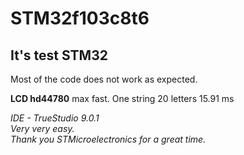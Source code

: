 <h1>STM32f103c8t6</h1>
<h2>It's test STM32</h2>
Most of the code does not work as expected.<br />

<p>
<b>LCD hd44780</b> <ahref="https://raw.githubusercontent.com/ElizabethMorves/CortexM-STM32F103C8/CortexM/images/hd44780_one_string.png">max fast.</a> One string 20 letters 15.91 ms
</p>

<p><i>IDE - TrueStudio 9.0.1</i><br />
<i>Very very easy. <br />
Thank you STMicroelectronics for a great time.</i><p/>
